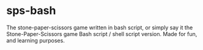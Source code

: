 # sps-bash
The stone-paper-scissors game written in bash script, or simply say it the Stone-Paper-Scissors game Bash script / shell script version. Made for fun, and learning purposes.
